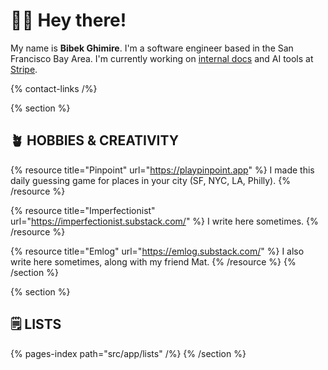 # 👋🏽 Hey there!

My name is **Bibek Ghimire**. I'm a software engineer based in the San Francisco Bay Area.
I'm currently working on [internal docs](https://www.writethedocs.org/videos/portland/2024/sociological-considerations-in-designing-an-internal-documentation-platform-alistair-gray/) and AI tools at [Stripe](https://stripe.com).

{% contact-links /%}

{% section %}

## 🪴 HOBBIES & CREATIVITY

{% resource title="Pinpoint" url="https://playpinpoint.app" %}
I made this daily guessing game for places in your city (SF, NYC, LA, Philly).
{% /resource %}

{% resource title="Imperfectionist" url="https://imperfectionist.substack.com/" %}
I write here sometimes.
{% /resource %}

{% resource title="Emlog" url="https://emlog.substack.com/" %}
I also write here sometimes, along with my friend Mat.
{% /resource %}
{% /section %}

{% section %}

## 🗒️ LISTS

{% pages-index path="src/app/lists" /%}
{% /section %}